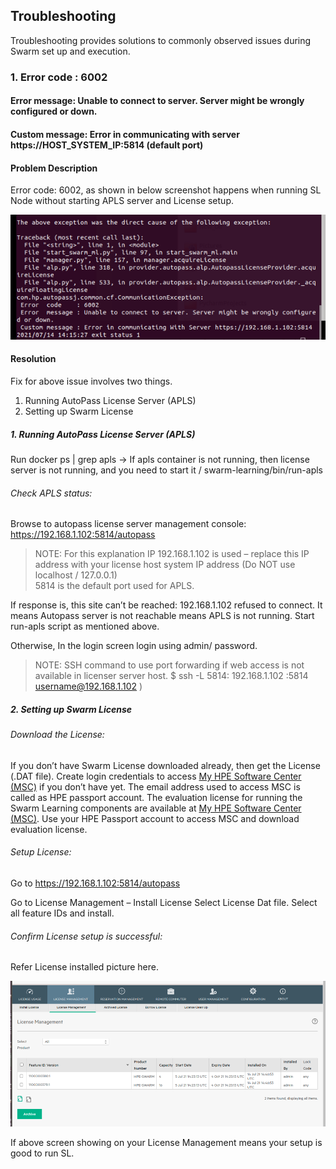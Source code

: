 ## Troubleshooting ##

Troubleshooting provides solutions to commonly observed issues during Swarm set up and execution.


### 1. Error code : 6002
####    Error message: Unable to connect to server. Server might be wrongly configured or down. #### 
####    Custom message: Error in communicating with server https://HOST_SYSTEM_IP:5814 (default port) #### 

#### Problem Description 
Error code: 6002, as shown in below screenshot happens when running SL Node without starting APLS server and License setup. 

   ![Error_6002](./images/Error_6002_running_SL_node_without_Server_and_License.png)
   
   
#### Resolution
Fix for above issue involves two things.
1.	Running AutoPass License Server (APLS) 
2.	Setting up Swarm License

##### 1. Running AutoPass License Server (APLS)
Run docker ps | grep apls  -> If apls container is not running, then license server is not running, and you need to start it 
<your install directory>/ swarm-learning/bin/run-apls 

###### Check APLS status:  
Browse to autopass license server management console: https://192.168.1.102:5814/autopass

> NOTE: For this explanation IP 192.168.1.102 is used – replace this IP address with your license host system IP address (Do NOT use localhost / 127.0.0.1)  
> 5814 is the default port used for APLS. 

If response is, this site can’t be reached: 192.168.1.102 refused to connect. It means Autopass server is not reachable means APLS is not running. Start run-apls script as mentioned above. 

Otherwise, In the login screen login using admin/ password. 
  
> NOTE: SSH command to use port forwarding if web access is not available in licenser server host. 
> $ ssh -L 5814: 192.168.1.102 :5814 username@192.168.1.102 )

   
##### 2. Setting up Swarm License

###### Download the License: 
If you don’t have Swarm License downloaded already, then get the License (.DAT file). Create login credentials to access [My HPE Software Center (MSC)](https://myenterpriselicense.hpe.com/cwp-ui/evaluation/HPE-SWARM/0.3.0/null) if you don’t have yet. The email address used to access MSC is called as HPE passport account.  The evaluation license for running the Swarm Learning components are available at [My HPE Software Center (MSC)](https://myenterpriselicense.hpe.com/cwp-ui/evaluation/HPE-SWARM/0.3.0/null). Use your HPE Passport account to access MSC and download evaluation license.

###### Setup License: 
Go to https://192.168.1.102:5814/autopass

Go to License Management – Install License
Select License Dat file.
Select all feature IDs and install. 

###### Confirm License setup is successful: 
Refer License installed picture here.

   ![License_server_after_installing_license](./images/APLS_after_installing_license.png)
 
   If above screen showing on your License Management means your setup is good to run SL.
